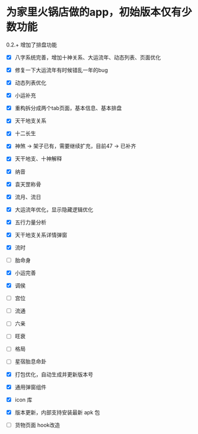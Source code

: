 # 为家里火锅店做的app，初始版本仅有少数功能

0.2.+ 增加了排盘功能

- [x] 八字系统完善，增加十神关系、大运流年、动态列表、页面优化
- [x] 修复一下大运流年有时候错乱一年的bug
- [x] 动态列表优化
- [x] 小运补充
- [x] 重构拆分成两个tab页面，基本信息、基本排盘
- [x] 天干地支关系
- [x] 十二长生
- [x] 神煞 -> 架子已有，需要继续扩充，目前47 -> 已补齐
- [x] 天干地支、十神解释
- [x] 纳音
- [x] 袁天罡称骨
- [x] 流月、流日
- [x] 大运流年优化，显示隐藏逻辑优化
- [x] 五行力量分析
- [x] 天干地支关系详情弹窗
- [x] 流时
- [ ] 胎命身
- [x] 小运完善
- [x] 调侯
- [ ] 宫位
- [ ] 流通
- [ ] 六亲
- [ ] 旺衰
- [ ] 格局
- [ ] 星宿胎息命卦

- [x] 打包优化，自动生成并更新版本号
- [x] 通用弹窗组件
- [x] icon 库
- [x] 版本更新，内部支持安装最新 apk 包
- [ ] 货物页面 hook改造